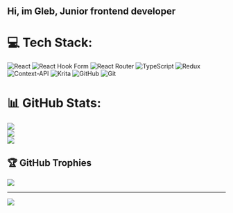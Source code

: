 ## Hi, im Gleb, Junior frontend developer


# 💻 Tech Stack:
![React](https://img.shields.io/badge/react-%2320232a.svg?style=for-the-badge&logo=react&logoColor=%2361DAFB) ![React Hook Form](https://img.shields.io/badge/React%20Hook%20Form-%23EC5990.svg?style=for-the-badge&logo=reacthookform&logoColor=white) ![React Router](https://img.shields.io/badge/React_Router-CA4245?style=for-the-badge&logo=react-router&logoColor=white) ![TypeScript](https://img.shields.io/badge/typescript-%23007ACC.svg?style=for-the-badge&logo=typescript&logoColor=white) ![Redux](https://img.shields.io/badge/redux-%23593d88.svg?style=for-the-badge&logo=redux&logoColor=white) ![Context-API](https://img.shields.io/badge/Context--Api-000000?style=for-the-badge&logo=react) ![Krita](https://img.shields.io/badge/Krita-203759?style=for-the-badge&logo=krita&logoColor=EEF37B) ![GitHub](https://img.shields.io/badge/github-%23121011.svg?style=for-the-badge&logo=github&logoColor=white) ![Git](https://img.shields.io/badge/git-%23F05033.svg?style=for-the-badge&logo=git&logoColor=white)
# 📊 GitHub Stats:
![](https://github-readme-stats.vercel.app/api?username=papapapsky&theme=dark&hide_border=false&include_all_commits=true&count_private=false)<br/>
![](https://nirzak-streak-stats.vercel.app/?user=papapapsky&theme=dark&hide_border=false)<br/>
![](https://github-readme-stats.vercel.app/api/top-langs/?username=papapapsky&theme=dark&hide_border=false&include_all_commits=true&count_private=false&layout=compact)

## 🏆 GitHub Trophies
![](https://github-profile-trophy.vercel.app/?username=papapapsky&theme=radical&no-frame=true&no-bg=false&margin-w=4)

---
[![](https://visitcount.itsvg.in/api?id=papapapsky&icon=0&color=0)](https://visitcount.itsvg.in)

<!-- Proudly created with GPRM ( https://gprm.itsvg.in ) -->

